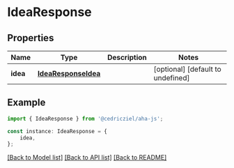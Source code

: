 # IdeaResponse


## Properties

Name | Type | Description | Notes
------------ | ------------- | ------------- | -------------
**idea** | [**IdeaResponseIdea**](IdeaResponseIdea.md) |  | [optional] [default to undefined]

## Example

```typescript
import { IdeaResponse } from '@cedricziel/aha-js';

const instance: IdeaResponse = {
    idea,
};
```

[[Back to Model list]](../README.md#documentation-for-models) [[Back to API list]](../README.md#documentation-for-api-endpoints) [[Back to README]](../README.md)
